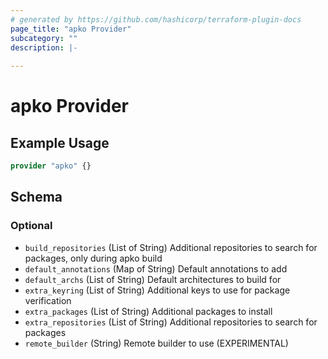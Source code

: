 ```yaml
---
# generated by https://github.com/hashicorp/terraform-plugin-docs
page_title: "apko Provider"
subcategory: ""
description: |-
  
---
```


# apko Provider



## Example Usage

```terraform
provider "apko" {}
```

<!-- schema generated by tfplugindocs -->
## Schema

### Optional

- `build_repositories` (List of String) Additional repositories to search for packages, only during apko build
- `default_annotations` (Map of String) Default annotations to add
- `default_archs` (List of String) Default architectures to build for
- `extra_keyring` (List of String) Additional keys to use for package verification
- `extra_packages` (List of String) Additional packages to install
- `extra_repositories` (List of String) Additional repositories to search for packages
- `remote_builder` (String) Remote builder to use (EXPERIMENTAL)
